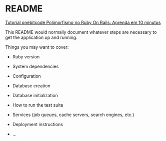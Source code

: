 # README
[Tutorial onebitcode Polimorfismo no Ruby On Rails: Aprenda em 10 minutos](https://onebitcode.com/polimorfismo-no-ruby-on-rails-aprenda-em-10-minutos/)

This README would normally document whatever steps are necessary to get the
application up and running.

Things you may want to cover:

* Ruby version

* System dependencies

* Configuration

* Database creation

* Database initialization

* How to run the test suite

* Services (job queues, cache servers, search engines, etc.)

* Deployment instructions

* ...
